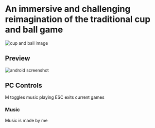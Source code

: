 # An immersive and challenging reimagination of the traditional cup and ball game

![cup and ball image](https://www.kiddymoo.co.uk/user/products/large/HOM-Wooden-Traditional-Cup-and-Ball-min.jpg)

## Preview

![android screenshot](https://i.imgur.com/UVJcgy6.png)

## PC Controls
M toggles music playing
ESC exits current games

### Music

Music is made by me

